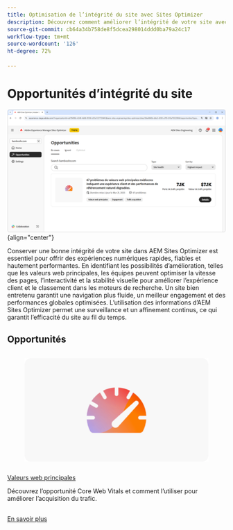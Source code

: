 ```yaml
---
title: Optimisation de l’intégrité du site avec Sites Optimizer
description: Découvrez comment améliorer l’intégrité de votre site avec Sites Optimizer.
source-git-commit: cb64a34b758de8f5dcea298014ddd0ba79a24c17
workflow-type: tm+mt
source-wordcount: '126'
ht-degree: 72%

---
```



# Opportunités d’intégrité du site

![Opportunités d’intégrité du site](./assets/site-health/hero.png){align="center"}

Conserver une bonne intégrité de votre site dans AEM Sites Optimizer est essentiel pour offrir des expériences numériques rapides, fiables et hautement performantes. En identifiant les possibilités d’amélioration, telles que les valeurs web principales, les équipes peuvent optimiser la vitesse des pages, l’interactivité et la stabilité visuelle pour améliorer l’expérience client et le classement dans les moteurs de recherche. Un site bien entretenu garantit une navigation plus fluide, un meilleur engagement et des performances globales optimisées. L’utilisation des informations d’AEM Sites Optimizer permet une surveillance et un affinement continus, ce qui garantit l’efficacité du site au fil du temps.

## Opportunités

<!-- CARDS

* ../documentation/opportunities/core-web-vitals.md
  {title=Core web vitals}
  {image=../assets/common/card-performance.png}

-->
<!-- START CARDS HTML - DO NOT MODIFY BY HAND -->
<div class="columns">
    <div class="column is-half-tablet is-half-desktop is-one-third-widescreen" aria-label="Core web vitals">
        <div class="card" style="height: 100%; display: flex; flex-direction: column; height: 100%;">
            <div class="card-image">
                <figure class="image x-is-16by9">
                    <a href="../documentation/opportunities/core-web-vitals.md" title="Valeurs web principales" target="_blank" rel="referrer">
                        <img class="is-bordered-r-small" src="../assets/common/card-performance.png" alt="Valeurs web principales"
                             style="width: 100%; aspect-ratio: 16 / 9; object-fit: cover; overflow: hidden; display: block; margin: auto;">
                    </a>
                </figure>
            </div>
            <div class="card-content is-padded-small" style="display: flex; flex-direction: column; flex-grow: 1; justify-content: space-between;">
                <div class="top-card-content">
                    <p class="headline is-size-6 has-text-weight-bold">
                        <a href="../documentation/opportunities/core-web-vitals.md" target="_blank" rel="referrer" title="Valeurs web principales">Valeurs web principales</a>
                    </p>
                    <p class="is-size-6">Découvrez l’opportunité Core Web Vitals et comment l’utiliser pour améliorer l’acquisition du trafic.</p>
                </div>
                <a href="../documentation/opportunities/core-web-vitals.md" target="_blank" rel="referrer" class="spectrum-Button spectrum-Button--outline spectrum-Button--primary spectrum-Button--sizeM" style="align-self: flex-start; margin-top: 1rem;">
<span class="spectrum-Button-label has-no-wrap has-text-weight-bold">En savoir plus</span>
</a>
            </div>
        </div>
    </div>
</div>
<!-- END CARDS HTML - DO NOT MODIFY BY HAND -->


